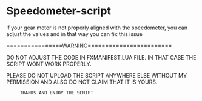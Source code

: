 # Speedometer-script

if your gear meter is not properly aligned with the speedometer, you can adjust the values and in that way you can fix this issue

================WARNING========================

DO NOT ADJUST THE CODE IN FXMANIFEST.LUA FILE. IN THAT CASE THE SCRIPT WONT WORK PROPERLY.

PLEASE DO NOT UPLOAD THE SCRIPT ANYWHERE ELSE WITHOUT MY PERMISSION AND ALSO DO NOT CLAIM THAT IT IS YOURS.

         THANKS AND ENJOY THE SCRIPT

